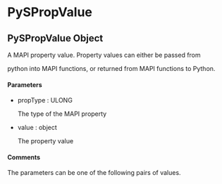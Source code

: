 # PySPropValue

## PySPropValue Object



A MAPI property value\.  Property values can either be passed from 

python into MAPI functions, or returned from MAPI functions to Python\.

#### Parameters


  - propType : ULONG

    The type of the MAPI property

  - value : object

    The property value

#### Comments


The parameters can be one of the following pairs of values\.
